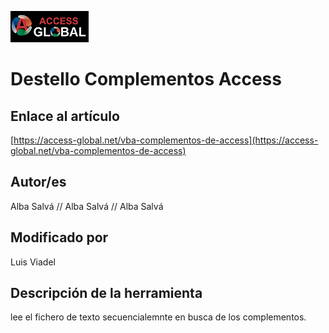 ﻿![Access-global](/blob/main/Images/Logo1.png)
# Destello Complementos Access
## Enlace al artículo
[https://access-global.net/vba-complementos-de-access](https://access-global.net/vba-complementos-de-access)
## Autor/es
Alba Salvá // Alba Salvá // Alba Salvá
## Modificado por
Luis Viadel
## Descripción de la herramienta
lee el fichero de texto secuencialemnte en busca de los complementos.


